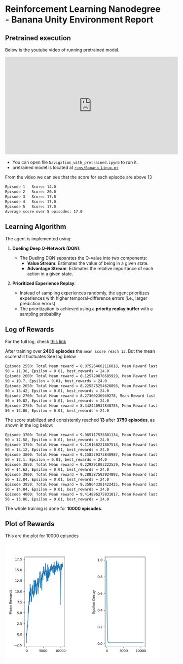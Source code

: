 # Reinforcement Learning Nanodegree - Banana Unity Environment Report

## Pretrained execution

Below is the youtube video of running pretrained model.

<iframe width="560" height="315" src="https://www.youtube.com/embed/SCSqUcMtb_k?si=l5FSI9ZGdcsBE4aq" title="YouTube video player" frameborder="0" allow="accelerometer; autoplay; clipboard-write; encrypted-media; gyroscope; picture-in-picture; web-share" referrerpolicy="strict-origin-when-cross-origin" allowfullscreen></iframe>

- You can open file `Navigation_with_pretrained.ipynb` to run it.
- pretrained model is located at [`runs/Banana_Linux.pt`](https://github.com/vyredo/nanodegree_RL_course1/blob/main/p1_navigation/runs/Banana_Linux.pt)

From the video we can see that the score for each episode are above 13

```
Episode 1	Score: 14.0
Episode 2	Score: 20.0
Episode 3	Score: 17.0
Episode 4	Score: 17.0
Episode 5	Score: 17.0
Average score over 5 episodes: 17.0
```

## Learning Algorithm

The agent is implemented using:

1. **Dueling Deep Q-Network (DQN)**:

   - The Dueling DQN separates the Q-value into two components:
     - **Value Stream**: Estimates the value of being in a given state.
     - **Advantage Stream**: Estimates the relative importance of each action in a given state.

2. **Prioritized Experience Replay**:
   - Instead of sampling experiences randomly, the agent prioritizes experiences with higher temporal-difference errors (i.e., larger prediction errors).
   - The prioritization is achieved using a **priority replay buffer** with a sampling probability

## Log of Rewards

For the full log, check [this link](https://github.com/vyredo/nanodegree_RL_course1/blob/main/p1_navigation/runs/Banana_Linux.log)

After training over **2400 episodes** the `mean score reach 13`. But the mean score still fluctuates
See log below

```
Episode 2550: Total Mean reward = 8.075264602116818, Mean Reward last 50 = 11.38, Epsilon = 0.01, best_rewards = 24.0
Episode 2600: Total Mean reward = 8.125720876585929, Mean Reward last 50 = 10.7, Epsilon = 0.01, best_rewards = 24.0
Episode 2650: Total Mean reward = 8.225575254620898, Mean Reward last 50 = 13.42, Epsilon = 0.01, best_rewards = 24.0
Episode 2700: Total Mean reward = 8.27360236949278, Mean Reward last 50 = 10.82, Epsilon = 0.01, best_rewards = 24.0
Episode 2750: Total Mean reward = 8.342420937840785, Mean Reward last 50 = 12.06, Epsilon = 0.01, best_rewards = 24.0
```

The score stabilized and consistently reached **13** after **3750 episodes**, as shown in the log below:

```
Episode 3700: Total Mean reward = 9.065117535801134, Mean Reward last 50 = 12.58, Epsilon = 0.01, best_rewards = 24.0
Episode 3750: Total Mean reward = 9.119168221807518, Mean Reward last 50 = 13.12, Epsilon = 0.01, best_rewards = 24.0
Episode 3800: Total Mean reward = 9.158379373848987, Mean Reward last 50 = 12.1, Epsilon = 0.01, best_rewards = 24.0
Episode 3850: Total Mean reward = 9.229291093222539, Mean Reward last 50 = 14.62, Epsilon = 0.01, best_rewards = 24.0
Episode 3900: Total Mean reward = 9.288387592924892, Mean Reward last 50 = 13.84, Epsilon = 0.01, best_rewards = 24.0
Episode 3950: Total Mean reward = 9.358643381422425, Mean Reward last 50 = 14.84, Epsilon = 0.01, best_rewards = 24.0
Episode 4000: Total Mean reward = 9.414896275931017, Mean Reward last 50 = 13.86, Epsilon = 0.01, best_rewards = 24.0
```

The whole training is done for **10000 episodes**.

## Plot of Rewards

This are the plot for 10000 episodes

<img src="https://github.com/vyredo/nanodegree_RL_course1/blob/main/p1_navigation/runs/Banana_Linux.png" alt="Reward Plot" />
